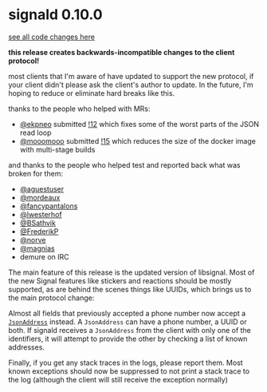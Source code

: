 # signald 0.10.0

[see all code changes here](https://gitlab.com/signald/signald/-/compare/0.9.0...0.10.0)

**this release creates backwards-incompatible changes to the client protocol!**

most clients that I'm aware of have updated to support the new protocol, if your client didn't please ask the client's author to update.
In the future, I'm hoping to reduce or eliminate hard breaks like this.

thanks to the people who helped with MRs:
* [@ekpneo](https://gitlab.com/ekpneo) submitted [!12](https://gitlab.com/signald/signald/-/merge_requests/12) which fixes
some of the worst parts of the JSON read loop
* [@mooomooo](https://gitlab.com/mooomooo) submitted [!15](https://gitlab.com/signald/signald/-/merge_requests/15) which
reduces the size of the docker image with multi-stage builds

and thanks to the people who helped test and reported back what was broken for them:

* [@aguestuser](https://gitlab.com/aguestuser)
* [@mordeaux](https://gitlab.com/mordeaux)
* [@fancypantalons](https://gitlab.com/fancypantalons)
* [@lwesterhof](https://gitlab.com/lwesterhof)
* [@BSathvik](https://gitlab.com/BSathvik)
* [@FrederikP](https://gitlab.com/FrederikP)
* [@norve](https://gitlab.com/norve)
* [@magnias](https://gitlab.com/magnias)
* demure on IRC

The main feature of this release is the updated version of libsignal. Most of the new Signal features like stickers and
reactions should be mostly supported, as are behind the scenes things like UUIDs, which brings us to the main protocol change:

Almost all fields that previously accepted a phone number now accept a [`JsonAddress`](https://docs.signald.org/protocol/structures/v1/JsonAddress/) instead.
A `JsonAddress` can have a phone number, a UUID or both. If signald receives a `JsonAddress` from the client with only one of
the identifiers, it will attempt to provide the other by checking a list of known addresses.

Finally, if you get any stack traces in the logs, please report them. Most known exceptions should now be suppressed to
not print a stack trace to the log (although the client will still receive the exception normally)